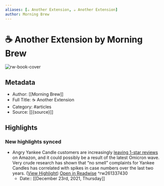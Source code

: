 ```yaml
---
aliases: [☕️ Another Extension, ☕️ Another Extension]
author: Morning Brew
---
```

# ☕️ Another Extension by Morning Brew

![rw-book-cover](https://readwise-assets.s3.amazonaws.com/static/images/article2.74d541386bbf.png)

## Metadata
- Author: [[Morning Brew]]
- Full Title: ☕️ Another Extension
- Category: #articles
- Source: [[{source}]]

## Highlights
### New highlights synced
- Angry Yankee Candle customers are increasingly [leaving 1-star reviews](https://link.morningbrew.com/click/26143383.1480496/aHR0cHM6Ly90d2l0dGVyLmNvbS9kcmV3dG9vdGhwYXN0ZS9zdGF0dXMvMTQ3MzM2MDA1OTkwODM3NDUzOT9zPTIw/6009d2a30530211dec388314B31b3d9c2) on Amazon, and it could possibly be a result of the latest Omicron wave. Very crude research has shown that “no smell” complaints for Yankee Candles has correlated with spikes in case numbers over the last two years. ([View Highlight](https://read.readwise.io/read/01fqkj1jxft1dsqyp7s747qqt1)) [Open in Readwise](https://readwise.io/open/261337430) ^rw261337430
    - Date:: [[December 23rd, 2021, Thursday]]
